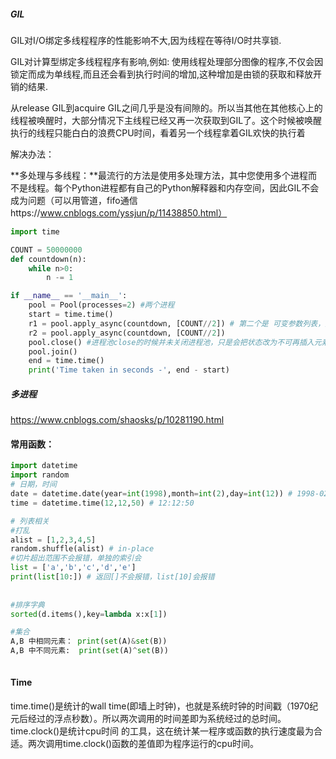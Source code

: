 ##### GIL

GIL对I/O绑定多线程程序的性能影响不大,因为线程在等待I/O时共享锁.

GIL对计算型绑定多线程程序有影响,例如: 使用线程处理部分图像的程序,不仅会因锁定而成为单线程,而且还会看到执行时间的增加,这种增加是由锁的获取和释放开销的结果.

从release GIL到acquire GIL之间几乎是没有间隙的。所以当其他在其他核心上的线程被唤醒时，大部分情况下主线程已经又再一次获取到GIL了。这个时候被唤醒执行的线程只能白白的浪费CPU时间，看着另一个线程拿着GIL欢快的执行着

解决办法：

**多处理与多线程：**最流行的方法是使用多处理方法，其中您使用多个进程而不是线程。每个Python进程都有自己的Python解释器和内存空间，因此GIL不会成为问题（可以用管道，fifo通信https://www.cnblogs.com/yssjun/p/11438850.html）

```python
import time

COUNT = 50000000
def countdown(n):
    while n>0:
        n -= 1

if __name__ == '__main__':
    pool = Pool(processes=2) #两个进程
    start = time.time()
    r1 = pool.apply_async(countdown, [COUNT//2]) # 第二个是 可变参数列表，第三个是字典参数
    r2 = pool.apply_async(countdown, [COUNT//2])
    pool.close() #进程池close的时候并未关闭进程池，只是会把状态改为不可再插入元素的状态，完全关闭进程池使用
    pool.join()
    end = time.time()
    print('Time taken in seconds -', end - start)
```

##### 多进程

https://www.cnblogs.com/shaosks/p/10281190.html

#### 常用函数：

```python
import datetime
import random
# 日期，时间
date = datetime.date(year=int(1998),month=int(2),day=int(12)) # 1998-02-12
time = datetime.time(12,12,50) # 12:12:50

# 列表相关
#打乱
alist = [1,2,3,4,5]
random.shuffle(alist) # in-place
#切片超出范围不会报错，单独的索引会
list = ['a','b','c','d','e']
print(list[10:]) # 返回[]不会报错，list[10]会报错
  
  
#排序字典
sorted(d.items(),key=lambda x:x[1])

#集合
A,B 中相同元素： print(set(A)&set(B))
A,B 中不同元素:  print(set(A)^set(B))
  

```

#### Time

time.time()是统计的wall time(即墙上时钟)，也就是系统时钟的时间戳（1970纪元后经过的浮点秒数）。所以两次调用的时间差即为系统经过的总时间。
time.clock()是统计cpu时间 的工具，这在统计某一程序或函数的执行速度最为合适。两次调用time.clock()函数的差值即为程序运行的cpu时间。
